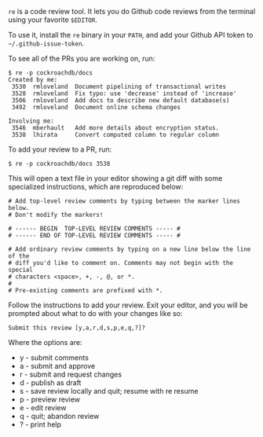 `re` is a code review tool.  It lets you do Github code reviews from
the terminal using your favorite `$EDITOR`.

To use it, install the `re` binary in your `PATH`, and add your Github
API token to `~/.github-issue-token`.

To see all of the PRs you are working on, run:

    $ re -p cockroachdb/docs
    Created by me:
     3530  rmloveland  Document pipelining of transactional writes
     3528  rmloveland  Fix typo: use 'decrease' instead of 'increase'
     3506  rmloveland  Add docs to describe new default database(s)
     3492  rmloveland  Document online schema changes

    Involving me:
     3546  mberhault   Add more details about encryption status.
     3538  lhirata     Convert computed column to regular column

To add your review to a PR, run:

    $ re -p cockroachdb/docs 3538

This will open a text file in your editor showing a git diff with some
specialized instructions, which are reproduced below:

    # Add top-level review comments by typing between the marker lines below.
    # Don't modify the markers!

    # ------ BEGIN  TOP-LEVEL REVIEW COMMENTS ----- #
    # ------ END OF TOP-LEVEL REVIEW COMMENTS ----- #

    # Add ordinary review comments by typing on a new line below the line of the
    # diff you'd like to comment on. Comments may not begin with the special
    # characters <space>, +, -, @, or *.
    #
    # Pre-existing comments are prefixed with *.

Follow the instructions to add your review.  Exit your editor, and you
will be prompted about what to do with your changes like so:

    Submit this review [y,a,r,d,s,p,e,q,?]?

Where the options are:

- y - submit comments
- a - submit and approve
- r - submit and request changes
- d - publish as draft
- s - save review locally and quit; resume with re <pr> resume
- p - preview review
- e - edit review
- q - quit; abandon review
- ? - print help
